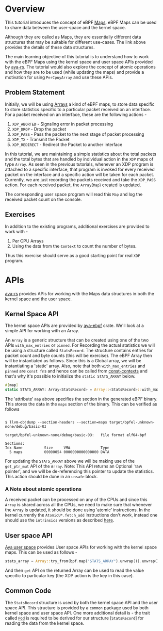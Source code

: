 # Overview

This tutorial introduces the concept of eBPF [Maps](https://docs.cilium.io/en/stable/bpf/architecture/#maps). eBPF Maps can be used to share data between the user-space and the kernel space.

Although they are called as Maps, they are essentially different data structures that may be suitable for different use-cases. The link above provides the details of these data structures.

The main learning objective of this tutorial is to understand how to work with the eBPF Maps using the kernel space and user space APIs provided by [aya-rs](https://aya-rs.dev/aya/). The tutorial would also explore the concept of atomic operations and how they are to be used (while updating the maps) and provide a motivation for using `PerCpuyArray` and use these APIs.

## Problem Statement

Initially, we will be using [Arrays](https://docs.aya-rs.dev/aya_ebpf/maps/array/struct.array) a kind of eBPF maps, to store data specific to store statistics specific to a particular packet received on an interface. For a packet received on an interface, these are the following actions -
1. `XDP_ABORTED` - Signaling error in packet processing
2. `XDP_DROP` - Drop the packet
3. `XDP_PASS` - Pass the packet to the next stage of packet processing
4. `XDP_TX` - Transmit the Packet
5. `XDP_REDIRECT` - Redirect the Packet to another interface

In this tutorial, we are maintaining a simple statistics about the total packets and the total bytes that are handled by individual action in the `XDP` maps of type `Array`. As seen in the previous tutorials, whenever an XDP program is attached to a specific interface, that program is invoked for every received packet on the interface and a specific action will be taken for each packet. Currently, we are just recording the packets received and take the `XDP_PASS` action. For each received packet, the `Array`(`Map`) created is updated.

The corresponding user space program will read this `Map` and log the received packet count on the console.

## Exercises

In addition to the existing programs, additional exercises are provided to work with -

1. Per CPU Arrays
2. Using the data from the `Context` to count the number of bytes.

Thus this exercise should serve as a good starting point for real `XDP` program.

# APIs

[aya-rs](https://aya-rs.dev/aya/) provides APIs for working with the Maps data structures in both the kernel space and the user space.

## Kernel Space API

The kernel space APIs are provided by [aya-ebpf](https://docs.aya-rs.dev/aya_ebpf/) crate. We'll look at a simple API for working with an Array.

An `Array` is a generic structure that can be created using one of the two APIs `with_max_entries` or `pinned`. For Recording the actual statistics we will be using a structure called `StatsRecord`. The structure contains entries for packet count and byte counts (this will be exercise). The eBPF Array then will be instantiated as follows. Since this is a Global array, we will be instantiating a 'static' array. Also, note that both `with_max_entries` and `pinned` are `const fn`s and hence can be called from [const-contexts](https://doc.rust-lang.org/reference/const_eval.html#const-context) and that's why it's possible to initialize the `static STATS_ARRAY` below.


```rust
#[map]
static STATS_ARRAY: Array<StatsRecord> = Array::<StatsRecord>::with_max_entries(XDP_ACTION_MAX, 0);
```

The 'attribute' `map` above specifies the section in the generated eBPF binary. This stores the data in the `maps` section of the binary. This can be verified as follows

```shell

$ llvm-objdump --section-headers --section=maps target/bpfel-unknown-none/debug/basic-03

target/bpfel-unknown-none/debug/basic-03:	file format elf64-bpf

Sections:
Idx Name          Size     VMA              Type
  5 maps          00000054 0000000000000000 DATA
```

For updating the `STATS_ARRAY` above we will be making use of the `get_ptr_mut` API of the `Array`. Note: This API returns an Optional 'raw pointer', and we will be de-referencing this pointer to update the statistics. This action should be done in an `unsafe` block.


### A Note about atomic operations

A received packet can be processed on any of the CPUs and since this `Array` is shared across all the CPUs, we need to make sure that whenever the `Array` is updated, it should be done using 'atomic' instructions. In the kernel currently the `AtomicU*.fetch_add` instructions don't work, instead one should use the `intrinsics` versions as described [here](https://rust.docs.kernel.org/core/intrinsics/index.html).


## User space API

[Aya user space](https://docs.aya-rs.dev/aya/) provides User space APIs for working with the kernel space maps. This can be used as follows -

```rust
stats_array = Array::try_from(bpf.map("STATS_ARRAY").unwrap()).unwrap();
```
And then `get` API on the returned Array can be used to read the value specific to particular key (the XDP action is the key in this case).


## Common Code

The `StatsRecord` structure is used by both the kernel space API and the user space API. This structure is provided by a `common` package used by both kernel space and user space API. One more additional detail is - the trait called [`Pod`](https://docs.aya-rs.dev/aya/trait.pod) is required to be derived for our structure [`StatsRecord`] for reading the data from the kernel space.
